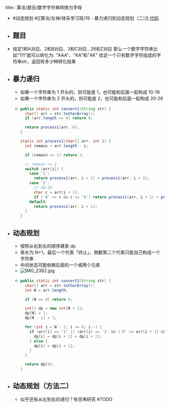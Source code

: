 title:: 算法/题目/数字字符串转换为字母

- #动态规划   #[[算法/左神/体系学习班/19 - 暴力递归到动态规划（二）]] [代码](https://github.com/singee-study/algorithm-java/blob/master/zuo-algorithm-2020/class19/Code02_ConvertToLetterString.java)
- ## 题目
- 规定1和A对应、2和B对应、3和C对应...26和Z对应
  那么一个数字字符串比如"111”就可以转化为:
  "AAA"、"KA"和"AK"
  给定一个只有数字字符组成的字符串str，返回有多少种转化结果
- ## 暴力递归
	- 如果一个字符串为 1 开头的，则可能是 1，也可能和后面一起构成 10-19
	- 如果一个字符串为 2 开头的，则可能是 2，也可能和后面一起构成 20-26
	- ```java
	  public static int convert1(String str) {
	    char[] arr = str.toCharArray();
	    if (arr.length == 0) return 0;
	  
	    return process1(arr, 0);
	  }
	  
	  static int process1(char[] arr, int i) {
	    int remain = arr.length - i;
	  
	    if (remain <= 1) return 1;
	  
	    // remain >= 2
	    switch (arr[i]) {
	      case '1':
	        return process1(arr, i + 1) + process1(arr, i + 2);
	      case '2':
	        // 20-26
	        char c = arr[i + 1];
	        if ('0' <= c && c <= '6') return process1(arr, i + 1) + process1(arr, i + 2);
	      default:
	        return process1(arr, i + 1);
	    }
	  }
	  ```
- ## 动态规划
	- 按照从右到左的顺序建表 dp
	- 表长为 N+1，最后一个代表「终止」，倒数第二个代表只能自己构成一个字符串
	- 中间状态可能依赖后面的一个或两个元素
	- ![IMG_2362.jpg](../assets/IMG_2362_1653571853371_0.jpg)
	- ```java
	  public static int convert2(String str) {
	    char[] arr = str.toCharArray();
	    int N = arr.length;
	  
	    if (N == 0) return 0;
	  
	    int[] dp = new int[N + 1];
	    dp[N] = 1;
	    dp[N - 1] = 1;
	  
	    for (int i = N - 2; i >= 0; i--) {
	      if (arr[i] == '1' || (arr[i] == '2' && ('0' <= arr[i + 1] && arr[i + 1] <= '6'))) {
	        dp[i] = dp[i + 1] + dp[i + 2];
	      } else {
	        dp[i] = dp[i + 1];
	      }
	    }
	  
	    return dp[0];
	  }
	  ```
- ## 动态规划（方法二）
	- 似乎还有从左到右的递归？有空再研究 #TODO